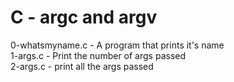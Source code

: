 # C - argc and argv

0-whatsmyname.c - A program that prints it's name  
1-args.c - Print the number of args passed  
2-args.c - print all the args passed
